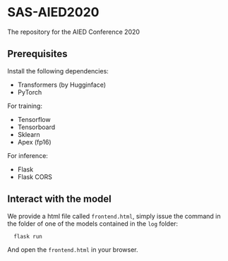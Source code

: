 # SAS-AIED2020
The repository for the AIED Conference 2020

## Prerequisites
Install the following dependencies:
 - Transformers (by Hugginface)
 - PyTorch

For training:
 - Tensorflow
 - Tensorboard
 - Sklearn
 - Apex (fp16)

For inference:
 - Flask
 - Flask CORS

## Interact with the model
We provide a html file called `frontend.html`, simply issue the command in the folder of one of the models contained in the `log` folder:
```
  flask run
```
And open the `frontend.html` in your browser.
